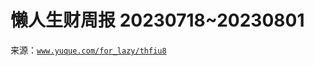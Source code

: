 # 懒人生财周报 20230718~20230801

来源：[`www.yuque.com/for_lazy/thfiu8`](https://www.yuque.com/for_lazy/thfiu8)